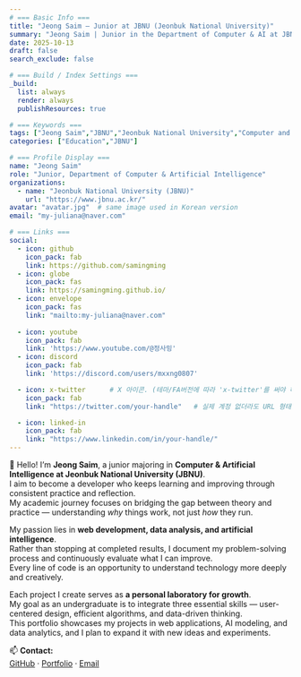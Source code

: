 ```yaml
---
# === Basic Info ===
title: "Jeong Saim — Junior at JBNU (Jeonbuk National University)"
summary: "Jeong Saim | Junior in the Department of Computer & AI at JBNU (Jeonbuk National University) — Portfolio of Web, Data, and AI Projects"
date: 2025-10-13
draft: false
search_exclude: false

# === Build / Index Settings ===
_build:
  list: always
  render: always
  publishResources: true

# === Keywords ===
tags: ["Jeong Saim","JBNU","Jeonbuk National University","Computer and AI","Portfolio"]
categories: ["Education","JBNU"]

# === Profile Display ===
name: "Jeong Saim"
role: "Junior, Department of Computer & Artificial Intelligence"
organizations:
  - name: "Jeonbuk National University (JBNU)"
    url: "https://www.jbnu.ac.kr/"
avatar: "avatar.jpg"  # same image used in Korean version
email: "my-juliana@naver.com"

# === Links ===
social:
  - icon: github
    icon_pack: fab
    link: https://github.com/samingming
  - icon: globe
    icon_pack: fas
    link: https://samingming.github.io/
  - icon: envelope
    icon_pack: fas
    link: "mailto:my-juliana@naver.com"
  
  - icon: youtube
    icon_pack: fab
    link: 'https://www.youtube.com/@정사밍'   
  - icon: discord
    icon_pack: fab
    link: 'https://discord.com/users/mxxng0807'    

  - icon: x-twitter      # X 아이콘. (테마/FA버전에 따라 'x-twitter'를 써야 하면 그렇게 바꿔도 됨)
    icon_pack: fab
    link: "https://twitter.com/your-handle"   # 실제 계정 없더라도 URL 형태로 넣어두기 추천

  - icon: linked-in
    icon_pack: fab
    link: "https://www.linkedin.com/in/your-handle/"
---
```


👋 Hello! I’m **Jeong Saim**, a junior majoring in **Computer & Artificial Intelligence at Jeonbuk National University (JBNU)**.  
I aim to become a developer who keeps learning and improving through consistent practice and reflection.  
My academic journey focuses on bridging the gap between theory and practice — understanding *why* things work, not just *how* they run.  

My passion lies in **web development, data analysis, and artificial intelligence**.  
Rather than stopping at completed results, I document my problem-solving process and continuously evaluate what I can improve.  
Every line of code is an opportunity to understand technology more deeply and creatively.  

Each project I create serves as **a personal laboratory for growth**.  
My goal as an undergraduate is to integrate three essential skills — user-centered design, efficient algorithms, and data-driven thinking.  
This portfolio showcases my projects in web applications, AI modeling, and data analytics, and I plan to expand it with new ideas and experiments.  

📫 **Contact:**  
[GitHub](https://github.com/samingming) · [Portfolio](https://samingming.github.io/en/) · [Email](mailto:kakmsya66@gmail.com)
